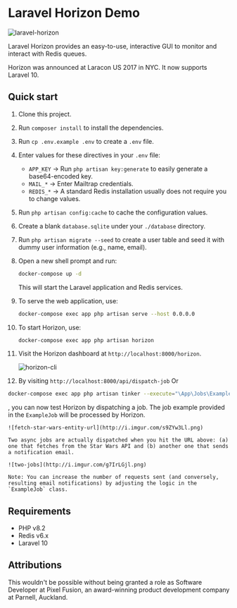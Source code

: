 # Laravel Horizon Demo

![laravel-horizon](https://github.com/user-attachments/assets/07a8ff5c-9257-4e2d-b450-851b9926bce2)


Laravel Horizon provides an easy-to-use, interactive GUI to monitor and interact with Redis queues.

Horizon was announced at Laracon US 2017 in NYC. It now supports Laravel 10.

## Quick start

1. Clone this project.

1. Run `composer install` to install the dependencies.

1. Run `cp .env.example .env` to create a `.env` file.

1. Enter values for these directives in your `.env` file:
    - `APP_KEY` → Run `php artisan key:generate` to easily generate a base64-encoded key.
    - `MAIL_*` → Enter Mailtrap credentials.
    - `REDIS_*` → A standard Redis installation usually does not require you to change values.

1. Run `php artisan config:cache` to cache the configuration values.

1. Create a blank `database.sqlite` under your `./database` directory.

1. Run `php artisan migrate --seed` to create a user table and seed it with dummy user information (e.g., name, email).

1. Open a new shell prompt and run:

    ```bash
    docker-compose up -d
    ```

    This will start the Laravel application and Redis services.

1. To serve the web application, use:

    ```bash
    docker-compose exec app php artisan serve --host 0.0.0.0
    ```

1. To start Horizon, use:

    ```bash
    docker-compose exec app php artisan horizon
    ```

1. Visit the Horizon dashboard at `http://localhost:8000/horizon`.

    ![horizon-cli](http://i.imgur.com/lh00VWzl.png)

1. By visiting `http://localhost:8000/api/dispatch-job` Or

```bash
docker-compose exec app php artisan tinker --execute="\App\Jobs\ExampleJob::dispatch();"
```
, you can now test Horizon by dispatching a job. The job example provided in the `ExampleJob` will be processed by Horizon.

    ![fetch-star-wars-entity-url](http://i.imgur.com/s9ZYw3Ll.png)

    Two async jobs are actually dispatched when you hit the URL above: (a) one that fetches from the Star Wars API and (b) another one that sends a notification email.

    ![two-jobs](http://i.imgur.com/g7IrLGjl.png)

    Note: You can increase the number of requests sent (and conversely, resulting email notifications) by adjusting the logic in the `ExampleJob` class.

## Requirements

- PHP v8.2
- Redis v6.x
- Laravel 10

## Attributions

This wouldn't be possible without being granted a role as Software Developer at Pixel Fusion, an award-winning product development company at Parnell, Auckland.
